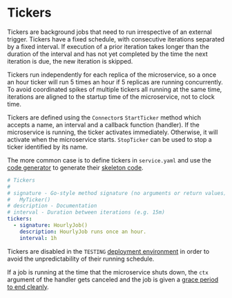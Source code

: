 # Tickers

Tickers are background jobs that need to run irrespective of an external trigger. Tickers have a fixed schedule, with consecutive iterations separated by a fixed interval. If execution of a prior iteration takes longer than the duration of the interval and has not yet completed by the time the next iteration is due, the new iteration is skipped.

Tickers run independently for each replica of the microservice, so a once an hour ticker will run 5 times an hour if 5 replicas are running concurrently. To avoid coordinated spikes of multiple tickers all running at the same time, iterations are aligned to the startup time of the microservice, not to clock time. 

Tickers are defined using the `Connector`s `StartTicker` method which accepts a name, an interval and a callback function (handler). If the microservice is running, the ticker activates immediately. Otherwise, it will activate when the microservice starts. `StopTicker` can be used to stop a ticker identified by its name.

The more common case is to define tickers in `service.yaml` and use the [code generator](../blocks/codegen.md) to generate their [skeleton code](../blocks/skeleton-code.md).

```yaml
# Tickers
#
# signature - Go-style method signature (no arguments or return values)
#   MyTicker()
# description - Documentation
# interval - Duration between iterations (e.g. 15m)
tickers:
  - signature: HourlyJob()
    description: HourlyJob runs once an hour.
    interval: 1h
```

Tickers are disabled in the `TESTING` [deployment environment](../tech/deployments.md) in order to avoid the unpredictability of their running schedule.

If a job is running at the time that the microservice shuts down, the `ctx` argument of the handler gets canceled and the job is given a [grace period to end cleanly](../blocks/graceful-shutdown.md).
